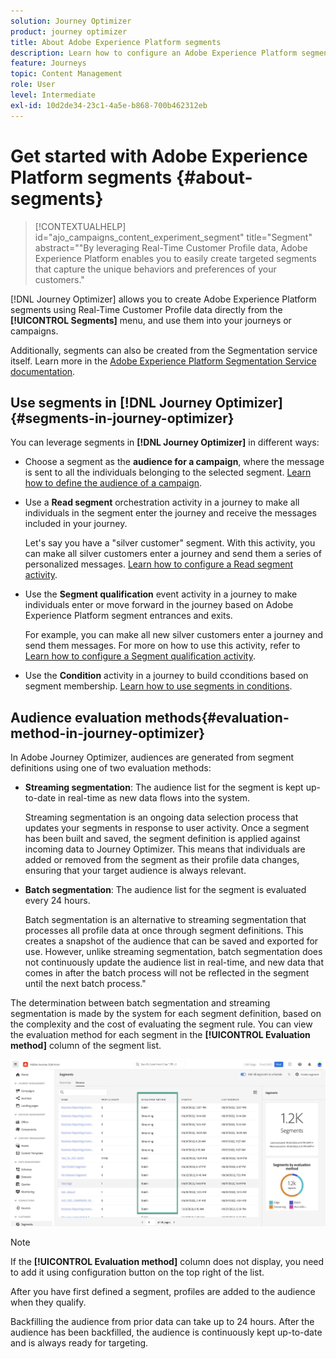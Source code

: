 ```yaml
---
solution: Journey Optimizer
product: journey optimizer
title: About Adobe Experience Platform segments
description: Learn how to configure an Adobe Experience Platform segment
feature: Journeys
topic: Content Management
role: User
level: Intermediate
exl-id: 10d2de34-23c1-4a5e-b868-700b462312eb
---
```

# Get started with Adobe Experience Platform segments {#about-segments}

>[!CONTEXTUALHELP]
>id="ajo_campaigns_content_experiment_segment"
>title="Segment"
>abstract=""By leveraging Real-Time Customer Profile data, Adobe Experience Platform enables you to easily create targeted segments that capture the unique behaviors and preferences of your customers."

[!DNL Journey Optimizer]  allows you to create Adobe Experience Platform segments using Real-Time Customer Profile data directly from the **[!UICONTROL Segments]** menu, and use them into your journeys or campaigns.

Additionally, segments can also be created from the Segmentation service itself. Learn more in the [Adobe Experience Platform Segmentation Service documentation](https://experienceleague.adobe.com/docs/experience-platform/segmentation/home.html).

## Use segments in [!DNL Journey Optimizer] {#segments-in-journey-optimizer}

You can leverage segments in **[!DNL Journey Optimizer]** in different ways:

* Choose a segment as the **audience for a campaign**, where the message is sent to all the individuals belonging to the selected segment. [Learn how to define the audience of a campaign](../campaigns/create-campaign.md#define-the-audience-audience).

* Use a **Read segment** orchestration activity in a journey to make all individuals in the segment enter the journey and receive the messages included in your journey.

    Let's say you have a "silver customer" segment. With this activity, you can make all silver customers enter a journey and send them a series of personalized messages. [Learn how to configure a Read segment activity](../building-journeys/read-segment.md#configuring-segment-trigger-activity).

* Use the **Segment qualification** event activity in a journey to make individuals enter or move forward in the journey based on Adobe Experience Platform segment entrances and exits.

    For example, you can make all new silver customers enter a journey and send them messages. For more on how to use this activity, refer to [Learn how to configure a Segment qualification activity](../building-journeys/segment-qualification-events.md).

* Use the **Condition** activity in a journey to build cconditions based on segment membership. [Learn how to use segments in conditions](../building-journeys/condition-activity.md#using-a-segment).

## Audience evaluation methods{#evaluation-method-in-journey-optimizer}

In Adobe Journey Optimizer, audiences are generated from segment definitions using one of two evaluation methods:

* **Streaming segmentation**: The audience list for the segment is kept up-to-date in real-time as new data flows into the system.

    Streaming segmentation is an ongoing data selection process that updates your segments in response to user activity. Once a segment has been built and saved, the segment definition is applied against incoming data to Journey Optimizer. This means that individuals are added or removed from the segment as their profile data changes, ensuring that your target audience is always relevant.

* **Batch segmentation**: The audience list for the segment is evaluated every 24 hours.

    Batch segmentation is an alternative to streaming segmentation that processes all profile data at once through segment definitions. This creates a snapshot of the audience that can be saved and exported for use. However, unlike streaming segmentation, batch segmentation does not continuously update the audience list in real-time, and new data that comes in after the batch process will not be reflected in the segment until the next batch process."

The determination between batch segmentation and streaming segmentation is made by the system for each segment definition, based on the complexity and the cost of evaluating the segment rule. You can view the evaluation method for each segment in the **[!UICONTROL Evaluation method]** column of the segment list.
    
![](assets/evaluation-method.png)

>[!NOTE]
>
>If the **[!UICONTROL Evaluation method]** column does not display, you  need to add it using configuration button on the top right of the list.

After you have first defined a segment, profiles are added to the audience when they qualify.

Backfilling the audience from prior data can take up to 24&nbsp;hours. After the audience has been backfilled, the audience is continuously kept up-to-date and is always ready for targeting.
